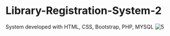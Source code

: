 # Library-Registration-System-2
System developed with HTML, CSS, Bootstrap, PHP, MYSQL
![5](https://user-images.githubusercontent.com/78687726/176269914-f970a02d-b1ea-4b8c-9de2-6b645a2c82e9.jpg)
